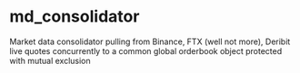 # md_consolidator
Market data consolidator pulling from Binance, FTX (well not more), Deribit live quotes concurrently to a common global orderbook object protected with mutual exclusion
